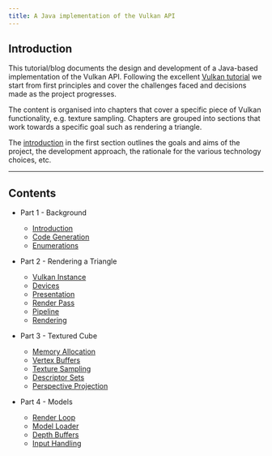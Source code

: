 ```yaml
---
title: A Java implementation of the Vulkan API
---
```


## Introduction

This tutorial/blog documents the design and development of a Java-based implementation of the Vulkan API.  Following the excellent [Vulkan tutorial](https://vulkan-tutorial.com/) we start from first principles and cover the challenges faced and decisions made as the project progresses.

The content is organised into chapters that cover a specific piece of Vulkan functionality, e.g. texture sampling.  Chapters are grouped into sections that work towards a specific goal such as rendering a triangle.

The [introduction](blog/part-1-intro/introduction) in the first section outlines the goals and aims of the project, the development approach, the rationale for the various technology choices, etc.

---

## Contents

- Part 1 - Background
    - [Introduction](blog/part-1-intro/introduction)
    - [Code Generation](blog/part-1-intro/generation)
    - [Enumerations](blog/part-1-intro/enumerations)

- Part 2 - Rendering a Triangle
    - [Vulkan Instance](blog/part-2-triangle/instance)
    - [Devices](blog/part-2-triangle/devices)
    - [Presentation](blog/part-2-triangle/presentation)
    - [Render Pass](blog/part-2-triangle/render-pass)
    - [Pipeline](blog/part-2-triangle/pipeline)
    - [Rendering](blog/part-2-triangle/command-sequence)

- Part 3 - Textured Cube
    - [Memory Allocation](blog/part-3-cube/memory-allocation)
    - [Vertex Buffers](blog/part-3-cube/vertex-buffers)
    - [Texture Sampling](blog/part-3-cube/textures)
    - [Descriptor Sets](blog/part-3-cube/descriptor-sets)
    - [Perspective Projection](blog/part-3-cube/perspective)
   
- Part 4 - Models
    - [Render Loop](blog/part-4-models/render-loop)
    - [Model Loader](blog/part-4-models/model-loader)
    - [Depth Buffers](blog/part-4-models/depth-buffer)
    - [Input Handling](blog/part-4-models/input-handling)
    
